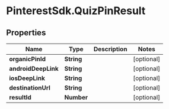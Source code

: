# PinterestSdk.QuizPinResult

## Properties

Name | Type | Description | Notes
------------ | ------------- | ------------- | -------------
**organicPinId** | **String** |  | [optional] 
**androidDeepLink** | **String** |  | [optional] 
**iosDeepLink** | **String** |  | [optional] 
**destinationUrl** | **String** |  | [optional] 
**resultId** | **Number** |  | [optional] 


